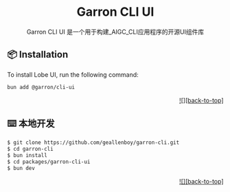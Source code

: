<div align="center"><a name="readme-top"></a>


<h1>Garron CLI UI</h1>

Garron CLI UI 是一个用于构建_AIGC_CLI应用程序的开源UI组件库


</div>


## 📦 Installation



To install Lobe UI, run the following command:



```bash
bun add @garron/cli-ui
```

<div align="right">

[![][back-to-top]](#readme-top)

</div>

## ⌨️ 本地开发


```bash
$ git clone https://github.com/geallenboy/garron-cli.git
$ cd garron-cli
$ bun install
$ cd packages/garron-cli-ui
$ bun dev
```

<div align="right">

[![][back-to-top]](#readme-top)

</div>

